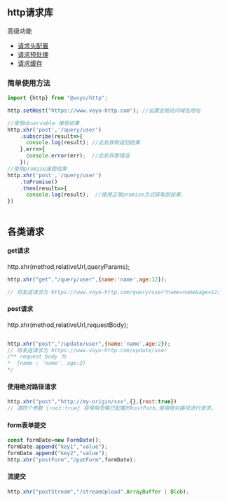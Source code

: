 http请求库
---

高级功能
- [请求头配置](./header.md)
- [请求预处理](./handler.md)
- [请求缓存](./cache.md)

### 简单使用方法

```javascript
import {http} from "@voyo/http";

http.setHost("https://www.voyo-http.com"); //设置全局访问域名地址

//使用observable 接受结果
http.xhr('post','/query/user')
    .subscribe(result=>{
      console.log(result); //此处获取返回结果
    },err=>{
      console.error(err);  //此处获取错误
    });
//使用promise接受结果
http.xhr('post','/query/user')
    .toPromise()
    .then(result=>{
      console.log(result);  //使用正常promise方式获取到结果.  
})
    

```

各类请求
---

#### get请求
http.xhr(method,relativeUrl,queryParams);
```javascript
http.xhr("get","/query/user",{name:'name',age:12}); 

// 将发送请求为 https://www.voyo-http.com/query/user?name=name&age=12;

```
#### post请求
http.xhr(method,relativeUrl,requestBody);
```javascript

http.xhr("post","/update/user",{name:'name',age:2});
// 将发送请求为 https://www.voyo-http.com/update/user
/** request body 为
*  {name : 'name', age:2}
*/
```

#### 使用绝对路径请求
```javascript
http.xhr("post","http://my-origin/xxx",{},{root:true})
// 滴四个参数 {root:true} 将使用忽略已配置的hostPath,使用绝对路径进行请求。
```

#### form表单提交
```javascript
const formDate=new FormDate();
formDate.append("key1","value");
formDate.append("key2","value");
http.xhr("postForm","/putForm",formDate);
```

#### 流提交
```javascript
http.xhr("postStream","/streamUpload",ArrayBuffer | Blob);
```